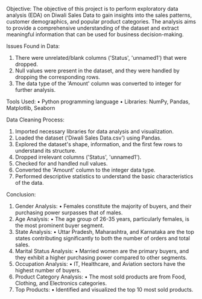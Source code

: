 Objective: 
The objective of this project is to perform exploratory data analysis (EDA) on Diwali Sales Data to gain insights into the sales patterns, customer demographics, and popular product categories.
The analysis aims to provide a comprehensive understanding of the dataset and extract meaningful information that can be used for business decision-making.

Issues Found in Data:
1.	There were unrelated/blank columns ('Status', 'unnamed1') that were dropped.
2.	Null values were present in the dataset, and they were handled by dropping the corresponding rows.
3.	The data type of the 'Amount' column was converted to integer for further analysis.

Tools Used:
•	Python programming language
•	Libraries: NumPy, Pandas, Matplotlib, Seaborn

Data Cleaning Process:
1.	Imported necessary libraries for data analysis and visualization.
2.	Loaded the dataset ('Diwali Sales Data.csv') using Pandas.
3.	Explored the dataset's shape, information, and the first few rows to understand its structure.
4.	Dropped irrelevant columns ('Status', 'unnamed1').
5.	Checked for and handled null values.
6.	Converted the 'Amount' column to the integer data type.
7.	Performed descriptive statistics to understand the basic characteristics of the data.

Conclusion:
1.	Gender Analysis:
•	Females constitute the majority of buyers, and their purchasing power surpasses that of males.
2.	Age Analysis:
•	The age group of 26-35 years, particularly females, is the most prominent buyer segment.
3.	State Analysis:
•	Uttar Pradesh, Maharashtra, and Karnataka are the top states contributing significantly to both the number of orders and total sales.
4.	Marital Status Analysis:
•	Married women are the primary buyers, and they exhibit a higher purchasing power compared to other segments.
5.	Occupation Analysis:
•	IT, Healthcare, and Aviation sectors have the highest number of buyers.
6.	Product Category Analysis:
•	The most sold products are from Food, Clothing, and Electronics categories.
7.	Top Products:
•	Identified and visualized the top 10 most sold products.
